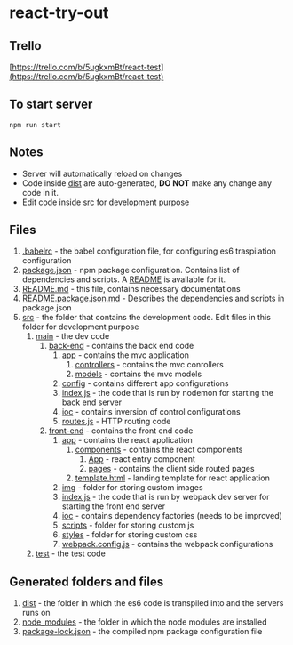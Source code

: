 # react-try-out
## Trello
[https://trello.com/b/5ugkxmBt/react-test](https://trello.com/b/5ugkxmBt/react-test)
## To start server
`npm run start`
## Notes
- Server will automatically reload on changes
- Code inside [dist](dist) are auto-generated, **DO NOT** make any change any code in it.
- Edit code inside [src](src) for development purpose
## Files
1. [.babelrc](.babelrc) - the babel configuration file, for configuring es6 traspilation configuration
1. [package.json](package.json) - npm package configuration. Contains list of dependencies and scripts. A [README](README.package.json.md) is available for it.
1. [README.md](README.md) - this file, contains necessary documentations
1. [README.package.json.md](README.package.json.md) - Describes the dependencies and scripts in package.json
1. [src](src) - the folder that contains the development code. Edit files in this folder for development purpose
    1. [main](src/main) - the dev code
        1. [back-end](src/main/back-end) - contains the back end code
            1. [app](src/main/back-end/app) - contains the mvc application
                1. [controllers](src/main/back-end/app/controllers) - contains the mvc conrollers
                1. [models](src/main/back-end/app/models) - contains the mvc models
            1. [config](src/main/back-end/config) - contains different app configurations
            1. [index.js](src/main/back-end/index.js) - the code that is run by nodemon for starting the back end server
            1. [ioc](src/main/back-end/ioc) - contains inversion of control configurations
            1. [routes.js](src/main/back-end/routes.js) - HTTP routing code
        1. [front-end](src/main/front-end) - contains the front end code
            1. [app](src/main/front-end/app) - contains the react application
                1. [components](src/main/front-end/app/components) - contains the react components
                    1. [App](src/main/front-end/app/components/app.js) - react entry component
                    1. [pages](src/main/front-end/app/components/pages) - contains the client side routed pages
                1. [template.html](src/main/front-end/app/template.html) - landing template for react application
            1. [img](src/main/front-end/img) - folder for storing custom images
            1. [index.js](src/main/front-end/index.js) - the code that is run by webpack dev server for starting the front end server
            1. [ioc](src/main/back-end/ioc) - contains dependency factories (needs to be improved)
            1. [scripts](src/main/front-end/scripts) - folder for storing custom js
            1. [styles](src/main/front-end/styles) - folder for storing custom css
            1. [webpack.config.js](src/main/front-end/webpack.config.js) - contains the webpack configurations
    1. [test](src/test) - the test code
## Generated folders and files
1. [dist](dist) - the folder in which the es6 code is transpiled into and the servers runs on
1. [node_modules](node_modules) - the folder in which the node modules are installed
1. [package-lock.json](package-lock.json) - the compiled npm package configuration file